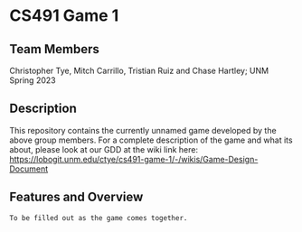﻿# CS491 Game 1

## Team Members
Christopher Tye, Mitch Carrillo, Tristian Ruiz and Chase Hartley; UNM Spring 2023

## Description
This repository contains the currently unnamed game developed by the above group members. For a complete description of the game and what its about, please look at our GDD at the wiki link here: https://lobogit.unm.edu/ctye/cs491-game-1/-/wikis/Game-Design-Document

## Features and Overview
    To be filled out as the game comes together.